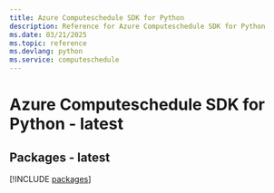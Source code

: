 ```yaml
---
title: Azure Computeschedule SDK for Python
description: Reference for Azure Computeschedule SDK for Python
ms.date: 03/21/2025
ms.topic: reference
ms.devlang: python
ms.service: computeschedule
---
```

# Azure Computeschedule SDK for Python - latest
## Packages - latest
[!INCLUDE [packages](computeschedule-index.md)]